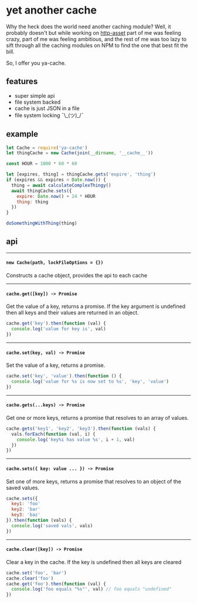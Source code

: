 # yet another cache

Why the heck does the world need another caching module? Well, it probably doesn't but while working on [http-asset](http://github.com/spalger/http-asset) part of me was feeling crazy, part of me was feeling ambitious, and the rest of me was too lazy to sift through all the caching modules on NPM to find the one that best fit the bill.

So, I offer you ya-cache.

## features

 - super simple api
 - file system backed
 - cache is just JSON in a file
 - file system locking ¯\\&#95;(ツ)&#95;/¯

## example

```js
let Cache = require('ya-cache')
let thingCache = new Cache(join(__dirname, '__cache__'))

const HOUR = 1000 * 60 * 60

let [expires, thing] = thingCache.gets('expire', 'thing')
if (expires && expires < Date.now()) {
  thing = await calculateComplexThingy()
  await thingCache.sets({
    expire: Date.now() + 24 * HOUR
    thing: thing
  })
}

doSomethingWithThing(thing)

```

## api

---
#### `new Cache(path, lockFileOptions = {})`

Constructs a cache object, provides the api to each cache


---
#### `cache.get([key]) -> Promise`

Get the value of a key, returns a promise. If the key argument is undefined then all keys and their values are returned in an object.

```js
cache.get('key').then(function (val) {
  console.log('value for key is', val)
})
```

---
#### `cache.set(key, val) -> Promise`

Set the value of a key, returns a promise.

```js
cache.set('key', 'value').then(function () {
  console.log('value for %s is now set to %s', 'key', 'value')
})
```

---
#### `cache.gets(...keys) -> Promise`

Get one or more keys, returns a promise that resolves to an array of values.

```js
cache.gets('key1', 'key2', 'key3').then(function (vals) {
  vals.forEach(function (val, i) {
    console.log('key%i has value %s', i + 1, val)
  })
})
```

---
#### `cache.sets({ key: value ... }) -> Promise`

Set one of more keys, returns a promise that resolves to an object of the saved values.

```js
cache.sets({
  key1: 'foo'
  key2: 'bar'
  key3: 'baz'
}).then(function (vals) {
  console.log('saved vals', vals)
})
```

---
#### `cache.clear([key]) -> Promise`

Clear a key in the cache. If the key is undefined then all keys are cleared

```js
cache.set('foo', 'bar')
cache.clear('foo')
cache.get('foo').then(function (val) {
  console.log('foo equals "%s"', val) // foo equals "undefined"
})
```
